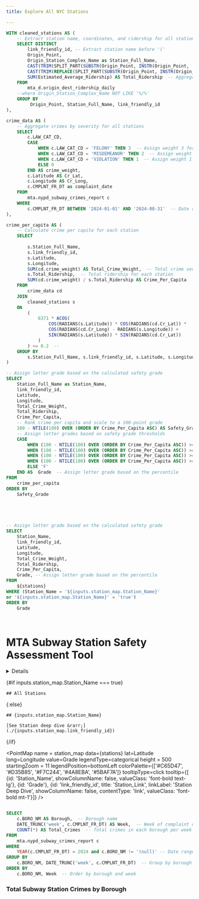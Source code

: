 ```yaml
---
title: Explore All NYC Stations

---
```




```sql stations
WITH cleaned_stations AS (
    -- Extract station name, coordinates, and ridership for all stations
    SELECT DISTINCT
        link_friendly_id, -- Extract station name before '('
        Origin_Point,
        Origin_Station_Complex_Name as Station_Full_Name,
        CAST(TRIM(SPLIT_PART(SUBSTR(Origin_Point, INSTR(Origin_Point, '(') + 1), ' ', 1)) AS DOUBLE) AS Longitude,
        CAST(TRIM(REPLACE(SPLIT_PART(SUBSTR(Origin_Point, INSTR(Origin_Point, '(') + 1), ' ', 2), ')', '')) AS DOUBLE) AS Latitude,
        SUM(Estimated_Average_Ridership) AS Total_Ridership  -- Aggregate ridership for each station
    FROM 
        mta_d.origin_dest_ridership_daily
    --where Origin_Station_Complex_Name NOT LIKE '%/%'
    GROUP BY 
         Origin_Point, Station_Full_Name, link_friendly_id
),

crime_data AS (
    -- Aggregate crimes by severity for all stations
    SELECT 
        c.LAW_CAT_CD,
        CASE 
            WHEN c.LAW_CAT_CD = 'FELONY' THEN 3  -- Assign weight 3 for felonies
            WHEN c.LAW_CAT_CD = 'MISDEMEANOR' THEN 2  -- Assign weight 2 for misdemeanors
            WHEN c.LAW_CAT_CD = 'VIOLATION' THEN 1  -- Assign weight 1 for violations
            ELSE 0
        END AS crime_weight,
        c.Latitude AS Cr_Lat, 
        c.Longitude AS Cr_Long,
        c.CMPLNT_FR_DT as complaint_date
    FROM 
        mta.nypd_subway_crimes_report c
    WHERE 
        c.CMPLNT_FR_DT BETWEEN '2024-01-01' AND '2024-08-31'  -- Date range for crimes
),

crime_per_capita AS (
    -- Calculate crime per capita for each station
    SELECT 
        
        s.Station_Full_Name,
        s.link_friendly_id,
        s.Latitude,
        s.Longitude,
        SUM(cd.crime_weight) AS Total_Crime_Weight,  -- Total crime severity score for each station
        s.Total_Ridership,  -- Total ridership for each station
        SUM(cd.crime_weight) / s.Total_Ridership AS Crime_Per_Capita  -- Crime score per rider
    FROM 
        crime_data cd
    JOIN 
        cleaned_stations s 
    ON 
        (
            6371 * ACOS(
                COS(RADIANS(s.Latitude)) * COS(RADIANS(cd.Cr_Lat)) * 
                COS(RADIANS(cd.Cr_Long) - RADIANS(s.Longitude)) + 
                SIN(RADIANS(s.Latitude)) * SIN(RADIANS(cd.Cr_Lat))
            )
        ) <= 0.2  -- 
    GROUP BY 
        s.Station_Full_Name, s.link_friendly_id, s.Latitude, s.Longitude, s.Total_Ridership
)

-- Assign letter grade based on the calculated safety grade
SELECT
    Station_Full_Name as Station_Name,
    link_friendly_id,
    Latitude,
    Longitude,
    Total_Crime_Weight,
    Total_Ridership,
    Crime_Per_Capita,
    -- Rank crime per capita and scale to a 100-point grade
    100 - NTILE(100) OVER (ORDER BY Crime_Per_Capita ASC) AS Safety_Grade,
    -- Assign letter grades based on safety grade thresholds
    CASE 
        WHEN (100 - NTILE(100) OVER (ORDER BY Crime_Per_Capita ASC)) >= 90 THEN 'A'
        WHEN (100 - NTILE(100) OVER (ORDER BY Crime_Per_Capita ASC)) >= 75 THEN 'B'
        WHEN (100 - NTILE(100) OVER (ORDER BY Crime_Per_Capita ASC)) >= 50 THEN 'C'
        WHEN (100 - NTILE(100) OVER (ORDER BY Crime_Per_Capita ASC)) >= 25 THEN 'D'
        ELSE 'F'
    END AS  Grade  -- Assign letter grade based on the percentile
FROM 
    crime_per_capita
ORDER BY 
    Safety_Grade 




```













```sql stations_table


-- Assign letter grade based on the calculated safety grade
SELECT
    Station_Name,
    link_friendly_id,
    Latitude,
    Longitude,
    Total_Crime_Weight,
    Total_Ridership,
    Crime_Per_Capita,
    Grade, -- Assign letter grade based on the percentile
FROM 
    ${stations}
WHERE (Station_Name = '${inputs.station_map.Station_Name}'
or '${inputs.station_map.Station_Name}' = 'true')
ORDER BY 
    Grade




```








# MTA Subway Station Safety Assessment Tool

<Details title='Scoring System'>



### Scoring System
- **Weighted Total Crime Score**: This score considers the severity of crimes multiplied by the number of occurrences, ranked from most serious (Felony) to least serious (Violation).
- **Total Riders**: The total observed incoming and outgoing riders at each station.
- **Incidents per Rider**: Calculated as Weighted Total Crime Score divided by Total Riders.
- **Grade**: Assigned based on the percentile distribution of Incidents per Rider (A to F).


  

</Details>




{#if inputs.station_map.Station_Name === true}

    ## All Stations

{:else}

    ## {inputs.station_map.Station_Name}

    [See Station deep dive &rarr;](./{inputs.station_map.link_friendly_id})

{/if}

<PointMap
    name = station_map
    data={stations}
    lat=Latitude
    long=Longitude
    value=Grade
    legendType=categorical
    height = 500
    startingZoom = 11
    legendPosition=bottomLeft
    colorPalette={['#C65D47', '#D35B85', '#F7C244', '#4A8EBA', '#5BAF7A']}
    tooltipType=click
    tooltip={[
            {id: 'Station_Name', showColumnName: false, valueClass: 'font-bold text-lg'},
            {id: 'Grade'},
            {id: 'link_friendly_id', title: 'Station_Link', linkLabel: 'Station Deep Dive', showColumnName: false, contentType: 'link', valueClass: 'font-bold mt-1'}]}
/>

```sql crimes_by_borough

SELECT
    c.BORO_NM AS Borough,  -- Borough name
    DATE_TRUNC('week', c.CMPLNT_FR_DT) AS Week,  -- Week of complaint date
    COUNT(*) AS Total_Crimes  -- Total crimes in each borough per week
FROM 
    mta.nypd_subway_crimes_report c
WHERE 
    YEAR(c.CMPLNT_FR_DT) = 2024 and c.BORO_NM != '(null)' -- Date range for crimes
GROUP BY 
    c.BORO_NM, DATE_TRUNC('week', c.CMPLNT_FR_DT)  -- Group by borough and truncated week
ORDER BY 
    c.BORO_NM, Week  -- Order by borough and week


```



<DataTable data={stations_table} link=link_friendly_id search = true>  	
    <Column id=Station_Name title="Station" /> 	
    <Column id="Total_Crime_Weight" title="Weighted Total Crime Score" contentType=colorscale scaleColor=red align=centre/> 	
    <Column id="Total_Ridership" title="Total Riders" contentType=colorscale scaleColor= gold align=centre/> 	
    <Column id="Crime_Per_Capita" title="Incidents per Rider" contentType=colorscale colorMin=0 colorMax=0.0003 scaleColor={['green','white','maroon']} align=centre/>
    <Column id="Grade" title="Grade"  align=centre/> 	
</DataTable>


### Total Subway Station Crimes by Borough
<AreaChart
    data={crimes_by_borough}
    x=Week
    y=Total_Crimes
    series = Borough
/>
